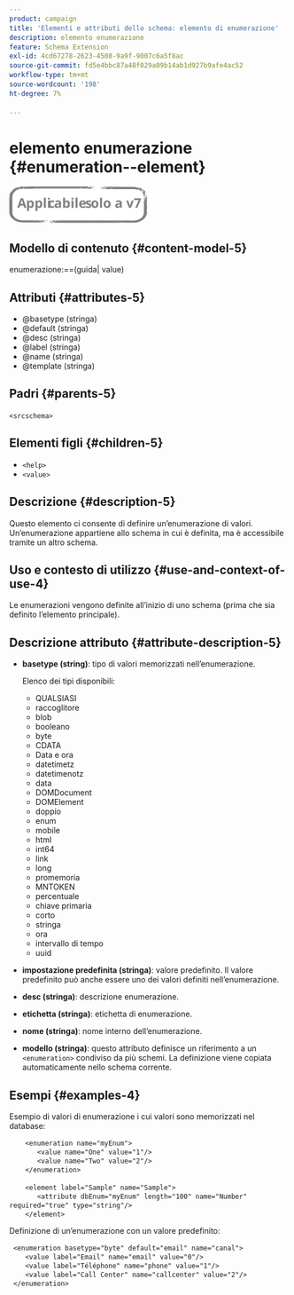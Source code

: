 ```yaml
---
product: campaign
title: 'Elementi e attributi dello schema: elemento di enumerazione'
description: elemento enumerazione
feature: Schema Extension
exl-id: 4cd67278-2623-4508-9a9f-9007c6a5f8ac
source-git-commit: fd5e4bbc87a48f029a09b14ab1d927b9afe4ac52
workflow-type: tm+mt
source-wordcount: '198'
ht-degree: 7%

---
```


# elemento enumerazione {#enumeration--element}

![](../../../assets/v7-only.svg)

## Modello di contenuto {#content-model-5}

enumerazione:==(guida| value)

## Attributi {#attributes-5}

* @basetype (stringa)
* @default (stringa)
* @desc (stringa)
* @label (stringa)
* @name (stringa)
* @template (stringa)

## Padri {#parents-5}

`<srcschema>`

## Elementi figli {#children-5}

* `<help>`
* `<value>`

## Descrizione {#description-5}

Questo elemento ci consente di definire un’enumerazione di valori. Un’enumerazione appartiene allo schema in cui è definita, ma è accessibile tramite un altro schema.

## Uso e contesto di utilizzo {#use-and-context-of-use-4}

Le enumerazioni vengono definite all’inizio di uno schema (prima che sia definito l’elemento principale).

## Descrizione attributo {#attribute-description-5}

* **basetype (string)**: tipo di valori memorizzati nell’enumerazione.

  Elenco dei tipi disponibili:

   * QUALSIASI
   * raccoglitore
   * blob
   * booleano
   * byte
   * CDATA
   * Data e ora
   * datetimetz
   * datetimenotz
   * data
   * DOMDocument
   * DOMElement
   * doppio
   * enum
   * mobile
   * html
   * int64
   * link
   * long
   * promemoria
   * MNTOKEN
   * percentuale
   * chiave primaria
   * corto
   * stringa
   * ora
   * intervallo di tempo
   * uuid

* **impostazione predefinita (stringa)**: valore predefinito. Il valore predefinito può anche essere uno dei valori definiti nell’enumerazione.
* **desc (stringa)**: descrizione enumerazione.
* **etichetta (stringa)**: etichetta di enumerazione.
* **nome (stringa)**: nome interno dell’enumerazione.
* **modello (stringa)**: questo attributo definisce un riferimento a un `<enumeration>` condiviso da più schemi. La definizione viene copiata automaticamente nello schema corrente.

## Esempi {#examples-4}

Esempio di valori di enumerazione i cui valori sono memorizzati nel database:

```
    <enumeration name="myEnum">
       <value name="One" value="1"/>
       <value name="Two" value="2"/>
    </enumeration>

    <element label="Sample" name="Sample">
       <attribute dbEnum="myEnum" length="100" name="Number" required="true" type="string"/>
    </element>
```

Definizione di un’enumerazione con un valore predefinito:

```
 <enumeration basetype="byte" default="email" name="canal">
    <value label="Email" name="email" value="0"/> 
    <value label="Téléphone" name="phone" value="1"/>
    <value label="Call Center" name="callcenter" value="2"/>
 </enumeration>
```

